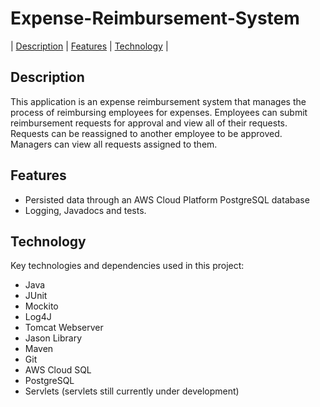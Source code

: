 # Expense-Reimbursement-System


| [Description](#description) | [Features](#features) | [Technology](#technology) |  

## Description

This application is an expense reimbursement system that manages the process of reimbursing employees for expenses. Employees can submit reimbursement requests for approval and view all of their requests. Requests can be reassigned to another employee to be approved. Managers can view all requests assigned to them. 

## Features

- Persisted data through an AWS Cloud Platform PostgreSQL database
- Logging, Javadocs and tests.

## Technology

Key technologies and dependencies used in this project:
- Java
- JUnit
- Mockito
- Log4J
- Tomcat Webserver
- Jason Library
- Maven
- Git
- AWS Cloud SQL
- PostgreSQL
- Servlets (servlets still currently under development)
